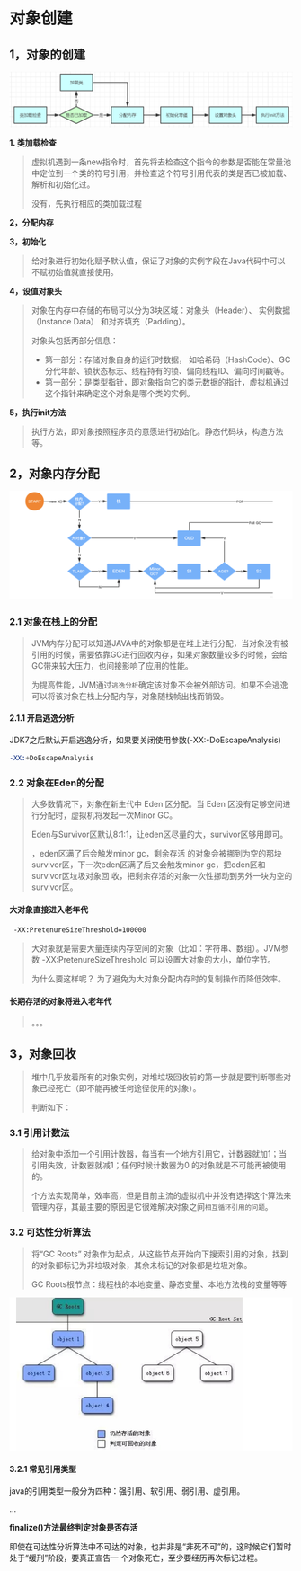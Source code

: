 # 对象创建

## 1，对象的创建

![](assets/clipboard-16485663449291.png)

**1. 类加载检查**

>   虚拟机遇到一条new指令时，首先将去检查这个指令的参数是否能在常量池中定位到一个类的符号引用，并检查这个符号引用代表的类是否已被加载、解析和初始化过。
>
>   没有，先执行相应的类加载过程

**2，分配内存**

**3，初始化**

>   给对象进行初始化赋予默认值，保证了对象的实例字段在Java代码中可以不赋初始值就直接使用。

**4，设值对象头**

>   对象在内存中存储的布局可以分为3块区域：对象头（Header）、 实例数据（Instance Data） 和对齐填充（Padding）。
>
>   对象头包括两部分信息：
>
>   *   第一部分：存储对象自身的运行时数据， 如哈希码（HashCode）、GC分代年龄、锁状态标志、线程持有的锁、偏向线程ID、偏向时间戳等。
>   *   第一部分：是类型指针，即对象指向它的类元数据的指针，虚拟机通过这个指针来确定这个对象是哪个类的实例。

**5，执行init方法**

>   执行方法，即对象按照程序员的意愿进行初始化。静态代码块，构造方法等。

## 2，对象内存分配

 ![image-20220330203533462](assets/image-20220330203533462.png)

### 2.1 对象在栈上的分配

>   JVM内存分配可以知道JAVA中的对象都是在堆上进行分配，当对象没有被引用的时候，需要依靠GC进行回收内存，如果对象数量较多的时候，会给GC带来较大压力，也间接影响了应用的性能。
>
>   为提高性能，JVM通过`逃逸分析`确定该对象不会被外部访问。如果不会逃逸可以将该对象在栈上分配内存，对象随栈帧出栈而销毁。

#### 2.1.1 开启逃逸分析

JDK7之后默认开启逃逸分析，如果要关闭使用参数(-XX:-DoEscapeAnalysis)

```s
-XX:+DoEscapeAnalysis
```

### 2.2 对象在Eden的分配

>   大多数情况下，对象在新生代中 Eden 区分配。当 Eden 区没有足够空间进行分配时，虚拟机将发起一次Minor GC。
>
>   Eden与Survivor区默认8:1:1，让eden区尽量的大，survivor区够用即可。
>
>   ，eden区满了后会触发minor gc，剩余存活 的对象会被挪到为空的那块survivor区，下一次eden区满了后又会触发minor gc，把eden区和survivor区垃圾对象回 收，把剩余存活的对象一次性挪动到另外一块为空的survivor区。

#### 大对象直接进入老年代

```sh
 -XX:PretenureSizeThreshold=100000
```

>   大对象就是需要大量连续内存空间的对象（比如：字符串、数组）。JVM参数 -XX:PretenureSizeThreshold 可以设置大对象的大小，单位字节。
>
>   为什么要这样呢？ 为了避免为大对象分配内存时的复制操作而降低效率。

#### 长期存活的对象将进入老年代

>   。。。





## 3，对象回收

>   堆中几乎放着所有的对象实例，对堆垃圾回收前的第一步就是要判断哪些对象已经死亡（即不能再被任何途径使用的对象）。
>
>   判断如下：

### 3.1 引用计数法

>   给对象中添加一个引用计数器，每当有一个地方引用它，计数器就加1；当引用失效，计数器就减1；任何时候计数器为0 的对象就是不可能再被使用的。
>
>   个方法实现简单，效率高，但是目前主流的虚拟机中并没有选择这个算法来管理内存，其最主要的原因是它很难解决对象之间`相互循环引用的问题`。

### 3.2 可达性分析算法

>   将“GC Roots” 对象作为起点，从这些节点开始向下搜索引用的对象，找到的对象都标记为非垃圾对象，其余未标记的对象都是垃圾对象。
>
>   GC Roots根节点：线程栈的本地变量、静态变量、本地方法栈的变量等等

![image-20220330205757935](assets/image-20220330205757935.png)

#### 3.2.1 常见引用类型

java的引用类型一般分为四种：强引用、软引用、弱引用、虚引用。

...

**finalize()方法最终判定对象是否存活**

即使在可达性分析算法中不可达的对象，也并非是“非死不可”的，这时候它们暂时处于“缓刑”阶段，要真正宣告一 个对象死亡，至少要经历再次标记过程。

